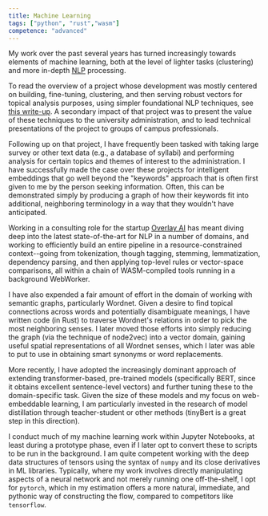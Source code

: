 ```yaml
---
title: Machine Learning
tags: ["python", "rust","wasm"]
competence: "advanced"
---
```


My work over the past several years has turned increasingly towards elements of machine learning, both at the level of lighter tasks (clustering) and more in-depth [NLP](/technologies/nlp) processing. 

To read the overview of a project whose development was mostly centered on building, fine-tuning, clustering, and then serving robust vectors for topical analysis purposes, using simpler foundational NLP techniques, see [this write-up](/projects/surveyText). A secondary impact of that project was to present the value of these techniques to the university administration, and to lead technical presentations of the project to groups of campus professionals. 

Following up on that project, I have frequently been tasked with taking large survey or other text data (e.g., a database of syllabi) and performing analysis for certain topics and themes of interest to the administration. I have successfully made the case over these projects for intelligent embeddings that go well beyond the "keywords" approach that is often first given to me by the person seeking information. Often, this can be demonstrated simply by producing a graph of how their keywords fit into additional, neighboring terminology in a way that they wouldn't have anticipated. 

Working in a consulting role for the startup [Overlay AI](/projects/browserNLP) has meant diving deep into the latest state-of-the-art for NLP in a number of domains, and working to efficiently build an entire pipeline in a resource-constrained context--going from tokenization, though tagging, stemming, lemmatization, dependency parsing, and then applying top-level rules or vector-space comparisons, all within a chain of WASM-compiled tools running in a background WebWorker.

I have also expended a fair amount of effort in the domain of working with semantic graphs, particularly Wordnet. Given a desire to find topical connections across words and potentially disambiguate meanings, I have written code (in Rust) to traverse Wordnet's relations in order to pick the most neighboring senses. I later moved those efforts into simply reducing the graph (via the technique of node2vec) into a vector domain, gaining useful spatial representations of all Wordnet senses, which I later was able to put to use in obtaining smart synonyms or word replacements. 

More recently, I have adopted the increasingly dominant approach of extending transformer-based, pre-trained models (specifically BERT, since it obtains excellent sentence-level vectors) and further tuning these to the domain-specific task. Given the size of these models and my focus on web-embeddable learning, I am particularly invested in the research of model distillation through teacher-student or other methods (tinyBert is a great step in this direction).

I conduct much of my machine learning work within Jupyter Notebooks, at least during a prototype phase, even if I later opt to convert these to scripts to be run in the background. I am quite competent working with the deep data structures of tensors using the syntax of `numpy` and its close derivatives in ML libraries. Typically, where my work involves directly manipulating aspects of a neural network and not merely running one off-the-shelf, I opt for `pytorch`, which in my estimation offers a more natural, immediate, and pythonic way of constructing the flow, compared to competitors like `tensorflow`.